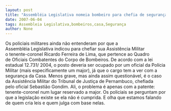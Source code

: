 ```yaml
---
layout: post
title: "Assembléia Legislativa nomeia bombeiro para chefia de segurança da Casa"
date: 2007-06-04
tags: Assembleia Legislativa,bombeiros,casa,Segurança
author: None
---
```

Os policiais militares ainda n&atilde;o entenderam por que a Assembl&eacute;ia&nbsp;Legislativa indicou para chefiar sua Assist&ecirc;ncia Militar o&nbsp;tenente-coronel Ricardo Ferreira de Lima, que pertence ao Quadro de&nbsp;Oficiais Combatentes do Corpo de Bombeiros. 
De acordo com a lei estadual 12.731/ 2004, o posto deveria ser ocupado&nbsp;por um oficial da Pol&iacute;cia Militar (mais especificamente um major), j&aacute; que o cargo tem a ver com a seguran&ccedil;a da Casa.
Menos grave, mas ainda assim question&aacute;vel, &eacute; o caso da Assist&ecirc;ncia&nbsp;Militar do Tribunal de Justi&ccedil;a de Pernambuco, chefiada pelo&nbsp;oficial Sebasti&atilde;o Gondim. Ali, o problema &eacute; apenas com a patente: tenente-coronel num lugar reservado a major. 
Os policiais se perguntam por que a legisla&ccedil;&atilde;o existe&nbsp;se ela n&atilde;o &eacute;&nbsp;cumprida. E olha que estamos falando de quem cria leis e quem julga&nbsp;com base nelas. 